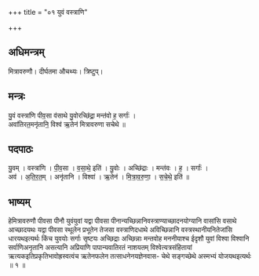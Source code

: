 +++
title = "०१ युवं वस्त्राणि"

+++
## अधिमन्त्रम्
मित्रावरुणौ। दीर्घतमा औचथ्यः। त्रिष्टुप्।

## मन्त्रः
यु॒वं वस्त्रा॑णि पीव॒सा व॑साथे यु॒वोरच्छि॑द्रा॒ मन्त॑वो ह॒ सर्गाः॑ ।  
अवा॑तिरत॒मनृ॑तानि॒ विश्व॑ ऋ॒तेन॑ मित्रावरुणा सचेथे ॥

## पदपाठः
यु॒वम् । वस्त्रा॑णि । पी॒व॒सा । व॒सा॒थे॒ इति॑ । यु॒वोः । अच्छि॑द्राः । मन्त॑वः । ह॒ । सर्गाः॑ ।  
अव॑ । अ॒ति॒र॒त॒म् । अनृ॑तानि । विश्वा॑ । ऋ॒तेन॑ । मि॒त्रा॒व॒रु॒णा॒ । स॒चे॒थे॒ इति॑ ॥

## भाष्यम्
हेमित्रावरुणौ पीवसा पीनौ युवंयुवां यद्वा पीवसा पीनान्यच्छिन्नानिवस्त्राण्याच्छादनयोग्यानि वासांसि वसाथे आच्छादयथः यद्वा पीवसा स्थूलेन प्रभूतेन तेजसा वस्त्राणिदधाथे अविच्छिन्नानि वस्त्रस्थानीयनितेजांसि धारयथइत्यर्थः किंच युवयोः सर्गाः सृष्टयः अच्छिद्राः अच्छिन्नाः मन्तवोह मननीयाश्च ईदृशौ युवां विश्वा विश्वानि सर्वाणिअनृतानि असत्यानि अप्रियाणि पापान्यवातिरतं नाशयतम् विश्वेत्यत्रसंहितायां ऋत्यकइतिप्रकृतिभावोह्रस्वत्वंच ऋतेनफलेन तत्साधनेनयज्ञेनवास- चेथे सङ्गच्छेथे अस्मभ्यं योजयथइत्यर्थः ॥ १ ॥